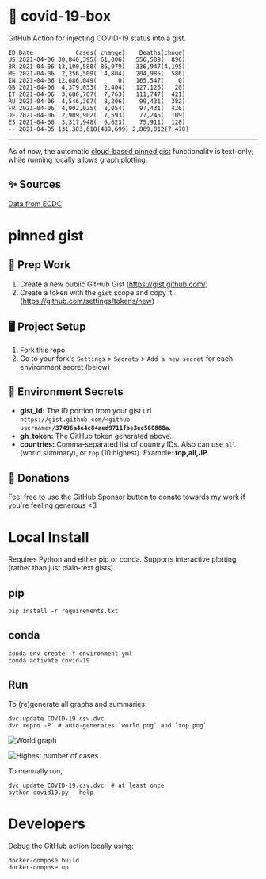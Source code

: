# 🏥 covid-19-box

GitHub Action for injecting COVID-19 status into a gist.

```
ID Date            Cases( change)    Deaths(chnge)
US 2021-04-06 30,846,395( 61,006)   556,509(  896)
BR 2021-04-06 13,100,580( 86,979)   336,947(4,195)
ME 2021-04-06  2,256,509(  4,804)   204,985(  586)
IN 2021-04-06 12,686,049(      0)   165,547(    0)
GB 2021-04-06  4,379,033(  2,404)   127,126(   20)
IT 2021-04-06  3,686,707(  7,763)   111,747(  421)
RU 2021-04-06  4,546,307(  8,206)    99,431(  382)
FR 2021-04-06  4,902,025(  8,054)    97,431(  426)
DE 2021-04-06  2,909,902(  7,593)    77,245(  109)
ES 2021-04-06  3,317,948(  6,623)    75,911(  128)
-- 2021-04-05 131,383,618(489,699) 2,869,812(7,470)
```

---

As of now, the automatic [cloud-based pinned gist](#pinned-gist) functionality is text-only;
while [running locally](#local-install) allows graph plotting.

## ✨ Sources

[Data from ECDC](https://www.ecdc.europa.eu/en/publications-data/download-todays-data-geographic-distribution-covid-19-cases-worldwide)

# pinned gist

## 🎒 Prep Work
1. Create a new public GitHub Gist (https://gist.github.com/)
1. Create a token with the `gist` scope and copy it. (https://github.com/settings/tokens/new)

## 🖥 Project Setup
1. Fork this repo
1. Go to your fork's `Settings` > `Secrets` > `Add a new secret` for each environment secret (below)

## 🤫 Environment Secrets
- **gist_id:** The ID portion from your gist url `https://gist.github.com/<github username>/`**`37496a4e4c84aed9711fbe3ec560888a`**.
- **gh_token:** The GitHub token generated above.
- **countries:** Comma-separated list of country IDs. Also can use `all` (world summary), or `top` (10 highest). Example: **top,all,JP**.

## 💸 Donations

Feel free to use the GitHub Sponsor button to donate towards my work if you're feeling generous <3

# Local Install

Requires Python and either pip or conda. Supports interactive plotting (rather than just plain-text gists).

## pip

```
pip install -r requirements.txt
```

## conda

```
conda env create -f environment.yml
conda activate covid-19
```

## Run

To (re)generate all graphs and summaries:

```
dvc update COVID-19.csv.dvc
dvc repro -P  # auto-generates `world.png` and `top.png`
```

![World graph](world.png)

![Highest number of cases](top.png)

To manually run,

```
dvc update COVID-19.csv.dvc  # at least once
python covid19.py --help
```

# Developers

Debug the GitHub action locally using:

```
docker-compose build
docker-compose up
```

